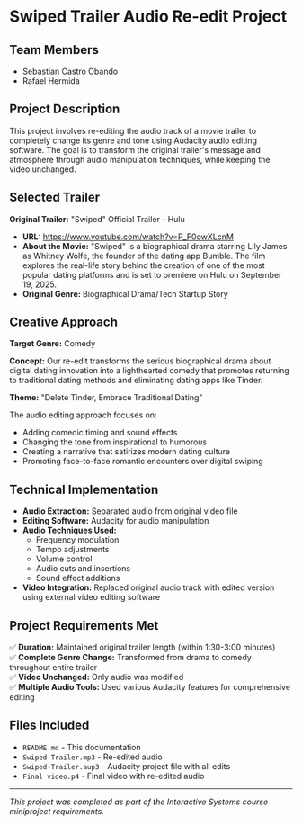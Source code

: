 # Swiped Trailer Audio Re-edit Project

## Team Members
- Sebastian Castro Obando
- Rafael Hermida

## Project Description

This project involves re-editing the audio track of a movie trailer to completely change its genre and tone using Audacity audio editing software. The goal is to transform the original trailer's message and atmosphere through audio manipulation techniques, while keeping the video unchanged.

## Selected Trailer

**Original Trailer:** "Swiped" Official Trailer - Hulu
- **URL:** https://www.youtube.com/watch?v=P_F0owXLcnM
- **About the Movie:** "Swiped" is a biographical drama starring Lily James as Whitney Wolfe, the founder of the dating app Bumble. The film explores the real-life story behind the creation of one of the most popular dating platforms and is set to premiere on Hulu on September 19, 2025.
- **Original Genre:** Biographical Drama/Tech Startup Story

## Creative Approach

**Target Genre:** Comedy

**Concept:** Our re-edit transforms the serious biographical drama about digital dating innovation into a lighthearted comedy that promotes returning to traditional dating methods and eliminating dating apps like Tinder.

**Theme:** "Delete Tinder, Embrace Traditional Dating"

The audio editing approach focuses on:
- Adding comedic timing and sound effects
- Changing the tone from inspirational to humorous
- Creating a narrative that satirizes modern dating culture
- Promoting face-to-face romantic encounters over digital swiping

## Technical Implementation

- **Audio Extraction:** Separated audio from original video file
- **Editing Software:** Audacity for audio manipulation
- **Audio Techniques Used:**
  - Frequency modulation
  - Tempo adjustments
  - Volume control
  - Audio cuts and insertions
  - Sound effect additions
- **Video Integration:** Replaced original audio track with edited version using external video editing software

## Project Requirements Met

✅ **Duration:** Maintained original trailer length (within 1:30-3:00 minutes)  
✅ **Complete Genre Change:** Transformed from drama to comedy throughout entire trailer  
✅ **Video Unchanged:** Only audio was modified  
✅ **Multiple Audio Tools:** Used various Audacity features for comprehensive editing  

## Files Included

- `README.md` - This documentation
- `Swiped-Trailer.mp3` - Re-edited audio
- `Swiped-Trailer.aup3` - Audacity project file with all edits
- `Final video.p4` - Final video with re-edited audio

---

*This project was completed as part of the Interactive Systems course miniproject requirements.*
